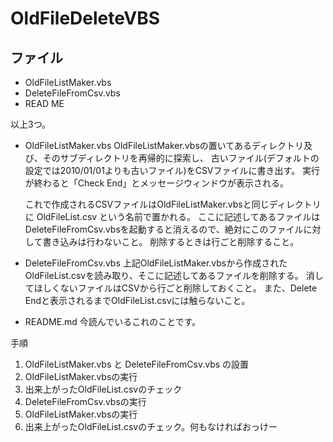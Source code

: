 # OldFileDeleteVBS

## ファイル
- OldFileListMaker.vbs
- DeleteFileFromCsv.vbs
- READ ME

以上3つ。

- OldFileListMaker.vbs
  OldFileListMaker.vbsの置いてあるディレクトリ及び、そのサブディレクトリを再帰的に探索し、
  古いファイル(デフォルトの設定では2010/01/01よりも古いファイル)をCSVファイルに書き出す。
  実行が終わると「Check End」とメッセージウィンドウが表示される。

  これで作成されるCSVファイルはOldFileListMaker.vbsと同じディレクトリに OldFileList.csv という名前で置かれる。
  ここに記述してあるファイルはDeleteFileFromCsv.vbsを起動すると消えるので、絶対にこのファイルに対して書き込みは行わないこと。
  削除するときは行ごと削除すること。
　
- DeleteFileFromCsv.vbs
  上記OldFileListMaker.vbsから作成されたOldFileList.csvを読み取り、そこに記述してあるファイルを削除する。
  消してほしくないファイルはCSVから行ごと削除しておくこと。
  また、Delete Endと表示されるまでOldFileList.csvには触らないこと。

- README.md
  今読んでいるこれのことです。

手順
1. OldFileListMaker.vbs と DeleteFileFromCsv.vbs の設置
2. OldFileListMaker.vbsの実行
3. 出来上がったOldFileList.csvのチェック
4. DeleteFileFromCsv.vbsの実行
5. OldFileListMaker.vbsの実行
6. 出来上がったOldFileList.csvのチェック。何もなければおっけー
